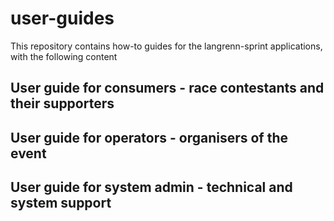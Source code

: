# user-guides
This repository contains how-to guides for the langrenn-sprint applications, with the following content

## User guide for consumers - race contestants and their supporters
## User guide for operators - organisers of the event
## User guide for system admin - technical and system support
